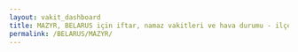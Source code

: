 ```yaml
---
layout: vakit_dashboard
title: MAZYR, BELARUS için iftar, namaz vakitleri ve hava durumu - ilçe/eyalet seç
permalink: /BELARUS/MAZYR/
---
```


<script type="text/javascript">
  var GLOBAL_COUNTRY = 'BELARUS';
  var GLOBAL_CITY = 'MAZYR';
  var GLOBAL_STATE = '';
  var lat = 72;
  var lon = 21;
</script>

